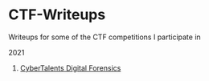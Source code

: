 # CTF-Writeups
Writeups for some of the CTF competitions I participate in

2021
1.  [CyberTalents Digital Forensics](/2021/CT-DF-S/WRITEUP.md "Digital Forensics CyberTalents Scholarship writeup")
